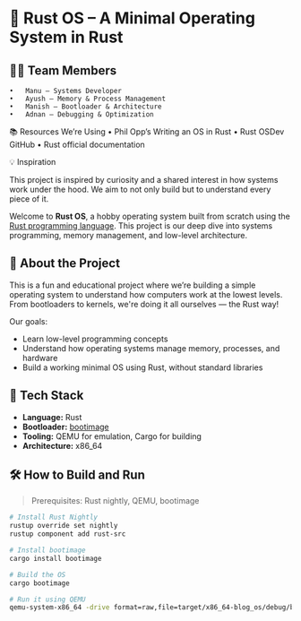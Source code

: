 # 🔧 Rust OS – A Minimal Operating System in Rust

## 👨‍💻 Team Members

    •	Manu – Systems Developer
	•	Ayush – Memory & Process Management
	•	Manish – Bootloader & Architecture
	•	Adnan – Debugging & Optimization

📚 Resources We’re Using
	•	Phil Opp’s Writing an OS in Rust
	•	Rust OSDev GitHub
	•	Rust official documentation

💡 Inspiration

This project is inspired by curiosity and a shared interest in how systems work under the hood. We aim to not only build but to understand every piece of it.

Welcome to **Rust OS**, a hobby operating system built from scratch using the [Rust programming language](https://www.rust-lang.org/). This project is our deep dive into systems programming, memory management, and low-level architecture.

## 🚀 About the Project

This is a fun and educational project where we’re building a simple operating system to understand how computers work at the lowest levels. From bootloaders to kernels, we're doing it all ourselves — the Rust way!

Our goals:

- Learn low-level programming concepts
- Understand how operating systems manage memory, processes, and hardware
- Build a working minimal OS using Rust, without standard libraries

## 🧠 Tech Stack

- **Language:** Rust
- **Bootloader:** [bootimage](https://github.com/rust-osdev/bootimage)
- **Tooling:** QEMU for emulation, Cargo for building
- **Architecture:** x86_64

## 🛠️ How to Build and Run

> Prerequisites: Rust nightly, QEMU, bootimage

```bash
# Install Rust Nightly
rustup override set nightly
rustup component add rust-src

# Install bootimage
cargo install bootimage

# Build the OS
cargo bootimage

# Run it using QEMU
qemu-system-x86_64 -drive format=raw,file=target/x86_64-blog_os/debug/bootimage-rust-os.bin
```
